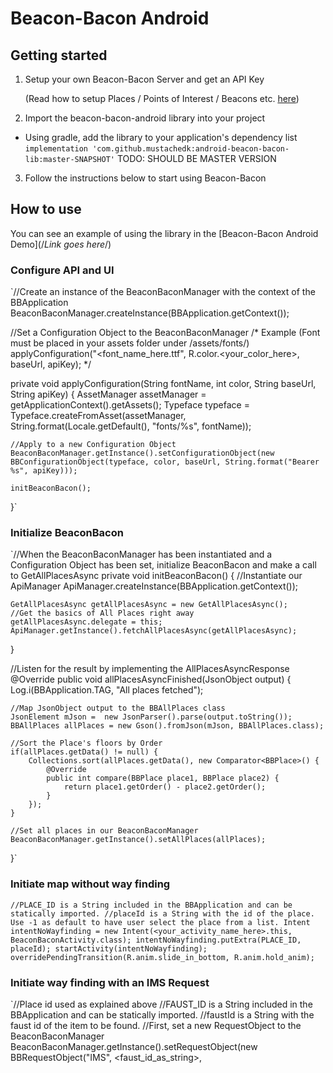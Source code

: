 # Beacon-Bacon Android
## Getting started
1. Setup your own Beacon-Bacon Server and get an API Key

   (Read how to setup Places / Points of Interest / Beacons etc. [here](https://github.com/nosuchagency/beacon-bacon))
2. Import the beacon-bacon-android library into your project
  * Using gradle, add the library to your application's dependency list `implementation 'com.github.mustachedk:android-beacon-bacon-lib:master-SNAPSHOT'` TODO: SHOULD BE MASTER VERSION
3. Follow the instructions below to start using Beacon-Bacon


## How to use
You can see an example of using the library in the [Beacon-Bacon Android Demo](/*Link goes here*/)

### Configure API and UI
`//Create an instance of the BeaconBaconManager with the context of the BBApplication
BeaconBaconManager.createInstance(BBApplication.getContext());

//Set a Configuration Object to the BeaconBaconManager
/* Example (Font must be placed in your assets folder under /assets/fonts/)
applyConfiguration("<font_name_here.ttf", R.color.<your_color_here>, baseUrl, apiKey);
*/

private void applyConfiguration(String fontName, int color, String baseUrl, String apiKey) {
    AssetManager assetManager = getApplicationContext().getAssets();
    Typeface typeface = Typeface.createFromAsset(assetManager, String.format(Locale.getDefault(), "fonts/%s", fontName));

    //Apply to a new Configuration Object
    BeaconBaconManager.getInstance().setConfigurationObject(new BBConfigurationObject(typeface, color, baseUrl, String.format("Bearer %s", apiKey)));

    initBeaconBacon();
}`

### Initialize BeaconBacon
`//When the BeaconBaconManager has been instantiated and a Configuration Object has been set, initialize BeaconBacon and make a call to GetAllPlacesAsync
private void initBeaconBacon() {
    //Instantiate our ApiManager
    ApiManager.createInstance(BBApplication.getContext());

    GetAllPlacesAsync getAllPlacesAsync = new GetAllPlacesAsync();
    //Get the basics of All Places right away
    getAllPlacesAsync.delegate = this;
    ApiManager.getInstance().fetchAllPlacesAsync(getAllPlacesAsync);
}

//Listen for the result by implementing the AllPlacesAsyncResponse
@Override
public void allPlacesAsyncFinished(JsonObject output) {
    Log.i(BBApplication.TAG, "All places fetched");

    //Map JsonObject output to the BBAllPlaces class
    JsonElement mJson =  new JsonParser().parse(output.toString());
    BBAllPlaces allPlaces = new Gson().fromJson(mJson, BBAllPlaces.class);

    //Sort the Place's floors by Order
    if(allPlaces.getData() != null) {
        Collections.sort(allPlaces.getData(), new Comparator<BBPlace>() {
            @Override
            public int compare(BBPlace place1, BBPlace place2) {
                return place1.getOrder() - place2.getOrder();
            }
        });
    }

    //Set all places in our BeaconBaconManager
    BeaconBaconManager.getInstance().setAllPlaces(allPlaces);
}`

### Initiate map without way finding
`//PLACE_ID is a String included in the BBApplication and can be statically imported.
//placeId is a String with the id of the place. Use -1 as default to have user select the place from a list.
Intent intentNoWayfinding = new Intent(<your_activity_name_here>.this, BeaconBaconActivity.class);
intentNoWayfinding.putExtra(PLACE_ID, placeId);
startActivity(intentNoWayfinding);
overridePendingTransition(R.anim.slide_in_bottom, R.anim.hold_anim);`

### Initiate way finding with an IMS Request
`//Place id used as explained above
//FAUST_ID is a String included in the BBApplication and can be statically imported.
//faustId is a String with the faust id of the item to be found.
//First, set a new RequestObject to the BeaconBaconManager
BeaconBaconManager.getInstance().setRequestObject(new BBRequestObject("IMS", <faust_id_as_string>, <title>, <subtitle>, <bitmap>);

//Then open the BeaconBaconActivity applying both placeId and faustId
Intent intentWayfinding = new Intent(<your_activity_name_here>.this, BeaconBaconActivity.class);
intentWayfinding.putExtra(PLACE_ID, placeId);
intentWayfinding.putExtra(FAUST_ID, faustId);
startActivity(intentWayfinding);
overridePendingTransition(R.anim.slide_in_bottom, R.anim.hold_anim);`


## Security Vulnerabilities
If you discover a security vulnerability within the Beacon Bacon Android library, please send an email to us at [developer@mustache.dk](mailto:developer@mustache.dk). All security vulnerabilities will be promptly addressed.


## Contributing
Beacon Bacon is still in early development, so we have not yet developed a Contribution Guide. Pull requests are always welcome.


## License
The Beacon Bacon Android Library is open-sourced software licensed under the [MIT license](https://opensource.org/licenses/MIT).
